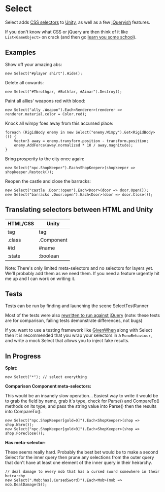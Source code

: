 Select
======

Select adds [CSS selectors](http://api.jquery.com/category/selectors/basic-css-selectors/)
to [Unity](http://unity3d.com/), as well as a few [jQueryish](http://api.jquery.com/) features.

If you don't know what CSS or jQuery are then think of it like `List<GameObject>` on crack
(and then go [learn you some school](http://learn.jquery.com/about-jquery/how-jquery-works/)).

Examples
--------

Show off your amazing abs:

    new Select("#player shirt").Hide();

Delete all cowards:

    new Select("#Throthgar, #Bothfar, #Ainar").Destroy();
    
Paint all allies' weapons red with blood:

    new Select("ally .Weapon").Each<Renderer>(renderer => renderer.material.color = Color.red);

Knock all wimpy foes away from this accursed place:

    foreach (RigidBody enemy in new Select("enemy.Wimpy").Get<RigidBody>()) {
        Vector3 away = enemy.transform.position - transform.position;
        enemy.AddForce(away.normalized * 10 / away.magnitude);
    }

Bring prosperity to the city once again:

    new Select("npc.ShopKeeper").Each<ShopKeeper>(shopkeeper => shopkeeper.Restock());

Reopen the castle and close the barracks:

    new Select("castle .Door:!open").Each<Door>(door => door.Open());
    new Select("barracks .Door:open").Each<Door>(door => door.Close());

Translating selectors between HTML and Unity
--------------------------------------------

| HTML/CSS | Unity      |
|----------|------------|
| tag      | tag        |
| .class   | .Component |
| #id      | #name      |
| :state   | :boolean   |

Note: There's only limited meta-selectors and no selectors for layers yet. We'll probably add them as we need them.
If you need a feature urgently hit me up and I can work on writing it.

Tests
-----

Tests can be run by finding and launching the scene SelectTestRunner

Most of the tests were also
[rewritten to run against jQuery](https://rawgithub.com/invisibledrygoods/Select/master/jQueryTest.html)
(note: these tests are for comparison, failing tests demonstrate differences, not bugs)

If you want to use a testing framework like [GivenWhen](https://github.com/invisibledrygoods/GivenWhenUnity)
along with Select then it is recommended that you wrap your selectors in a `MonoBehaviour`, and write a mock
Select that allows you to inject fake results.

In Progress
-----------

__Splat:__

    new Select("*"); // select everything

__Comparison Component meta-selectors:__

This would be an insanely slow operation... Easiest way to write it would be to grab the field by name,
grab it's type, check for Parse() and CompareTo() methods on its type, and pass the string value into Parse()
then the results into CompareTo().

    new Select("npc.ShopKeeper[gold=0]").Each<ShopKeeper>(shop => shop.Warn());
    new Select("npc.ShopKeeper[gold<0]").Each<ShopKeeper>(shop => shop.Foreclose());
    
__Has meta-selector:__

These seems really hard. Probably the best bet would be to make a second Select for the inner query then
prune any selections from the outer query that don't have at least one element of the inner query in their
heirarchy.

    // deal damage to every mob that has a cursed sword somewhere in their heirarchy
    new Select(".Mob:has(.CursedSword)").Each<Mob>(mob => mob.DealDamage(5));
